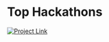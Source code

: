 # Top Hackathons

[![Project Link](https://img.shields.io/badge/Project%20Link-37a779?style=for-the-badge)](https://hackathons.top)
